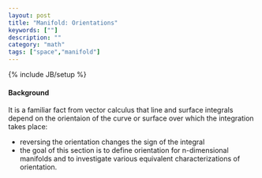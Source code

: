 ```yaml
---
layout: post
title: "Manifold: Orientations"
keywords: [""]
description: ""
category: "math"
tags: ["space","manifold"]
---
```

{% include JB/setup %}

#### Background
It is a familiar fact from vector calculus that line and surface integrals
depend on the orientaion of the curve or surface over which the integration
takes place: 
- reversing the orientation changes the sign of the integral
- the goal of this section is to define orientation for n-dimensional manifolds
  and to investigate various equivalent characterizations of orientation.
